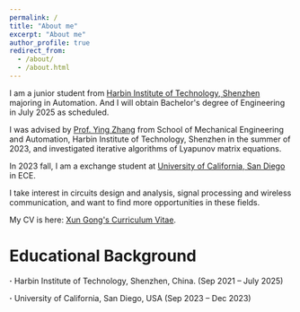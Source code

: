 ```yaml
---
permalink: /
title: "About me"
excerpt: "About me"
author_profile: true
redirect_from: 
  - /about/
  - /about.html
---
```


I am a junior student from [Harbin Institute of Technology, Shenzhen](http://en.hitsz.edu.cn/) majoring in Automation. And I will obtain Bachelor's degree of Engineering in July 2025 as scheduled. 

I was advised by [Prof. Ying Zhang](http://faculty.hitsz.edu.cn/zhangying) from School of Mechanical Engineering and Automation, Harbin Institute of Technology, Shenzhen in the summer of 2023, and investigated iterative algorithms of Lyapunov matrix equations.

In 2023 fall, I am a exchange student at [University of California, San Diego](https://ucsd.edu/) in ECE.

I take interest in circuits design and analysis, signal processing and wireless communication, and want to find more opportunities in these fields.

My CV is here: [Xun Gong's Curriculum Vitae](../assets/Curriculum_Vitae.pdf).

Educational Background
======
**·** Harbin Institute of Technology, Shenzhen, China. (Sep 2021 – July 2025) 

**·** University of California, San Diego, USA (Sep 2023 – Dec 2023)
